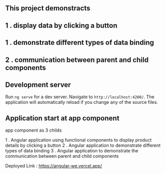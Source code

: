 ## This project demonstracts 
## 1 . display data by clicking a button
## 1 . demonstrate different types of data binding
## 2 . communication between parent and child components

## Development server

Run `ng serve` for a dev server. Navigate to `http://localhost:4200/`. The application will automatically reload if you change any of the source files.

## Application start at app component

app component as 3 childs 

1 . Angular application using functional components to display product details by clicking a button
2 . Angular application to demonstrate different types of data binding
3 . Angular application to demonstrate the communication between parent and child components

Deployed Link : https://angular-we.vercel.app/

